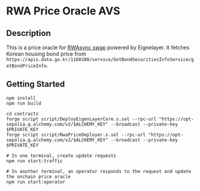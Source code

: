 # RWA Price Oracle AVS

## Description
This is a price oracle for [RWAsync swap](https://github.com/qpzm/rwa-async-swap) powered by Eignelayer.
It fetches Korean housing bond price from `https://apis.data.go.kr/1160100/service/GetBondSecuritiesInfoService/getBondPriceInfo`.

## Getting Started
```shell
npm install
npm run build

cd contracts
forge script script/DeployEigenLayerCore.s.sol --rpc-url "https://opt-sepolia.g.alchemy.com/v2/$ALCHEMY_KEY" --broadcast --private-key $PRIVATE_KEY
forge script script/RwaPriceDeployer.s.sol --rpc-url "https://opt-sepolia.g.alchemy.com/v2/$ALCHEMY_KEY" --broadcast --private-key $PRIVATE_KEY
```

```shell
# In one terminal, create update requests
npm run start:traffic

# In another terminal, an operator responds to the request and update the onchain price oracle
npm run start:operator
```
